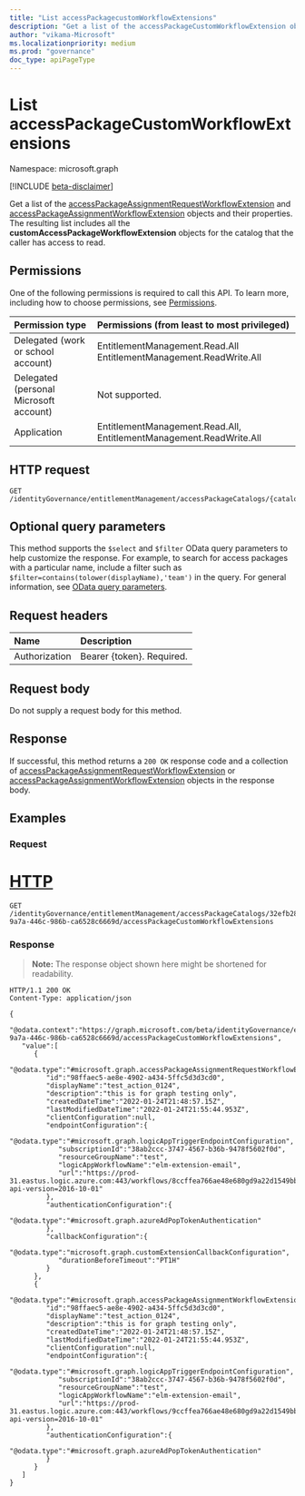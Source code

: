 ```yaml
---
title: "List accessPackagecustomWorkflowExtensions"
description: "Get a list of the accessPackageCustomWorkflowExtension objects and their properties."
author: "vikama-Microsoft"
ms.localizationpriority: medium
ms.prod: "governance"
doc_type: apiPageType
---
```


# List accessPackageCustomWorkflowExtensions
Namespace: microsoft.graph

[!INCLUDE [beta-disclaimer](../../includes/beta-disclaimer.md)]

Get a list of the [accessPackageAssignmentRequestWorkflowExtension](../resources/accessPackageAssignmentRequestWorkflowExtension.md) and [accessPackageAssignmentWorkflowExtension](../resources/accessPackageAssignmentWorkflowExtension.md) objects and their properties. The resulting list includes all the **customAccessPackageWorkflowExtension** objects for the catalog that the caller has access to read.

## Permissions
One of the following permissions is required to call this API. To learn more, including how to choose permissions, see [Permissions](/graph/permissions-reference).

|Permission type|Permissions (from least to most privileged)|
|:---|:---|
|Delegated (work or school account)|EntitlementManagement.Read.All EntitlementManagement.ReadWrite.All |
|Delegated (personal Microsoft account)|Not supported.|
|Application|EntitlementManagement.Read.All, EntitlementManagement.ReadWrite.All|

## HTTP request

<!-- {
  "blockType": "ignored"
}
-->
``` http
GET /identityGovernance/entitlementManagement/accessPackageCatalogs/{catalogId}/accessPackageCustomWorkflowExtensions
```

## Optional query parameters
This method supports the `$select` and `$filter` OData query parameters to help customize the response. For example, to search for access packages with a particular name, include a filter such as `$filter=contains(tolower(displayName),'team')` in the query. For general information, see [OData query parameters](/graph/query-parameters).

## Request headers
|Name|Description|
|:---|:---|
|Authorization|Bearer {token}. Required.|

## Request body
Do not supply a request body for this method.

## Response

If successful, this method returns a `200 OK` response code and a collection of [accessPackageAssignmentRequestWorkflowExtension](../resources/accessPackageAssignmentRequestWorkflowExtension.md) or [accessPackageAssignmentWorkflowExtension](../resources/accessPackageAssignmentWorkflowExtension.md) objects in the response body.

## Examples

### Request

# [HTTP](#tab/http)
<!-- {
  "blockType": "request",
  "name": "list_accesspackagecustomworkflowextension"
}
-->
``` http
GET /identityGovernance/entitlementManagement/accessPackageCatalogs/32efb28c-9a7a-446c-986b-ca6528c6669d/accessPackageCustomWorkflowExtensions
```

### Response
>**Note:** The response object shown here might be shortened for readability.
<!-- {
  "blockType": "response",
  "truncated": true,
  "@odata.type": "Collection(microsoft.graph.customCalloutExtension)"
}
-->
``` http
HTTP/1.1 200 OK
Content-Type: application/json

{
   "@odata.context":"https://graph.microsoft.com/beta/identityGovernance/entitlementManagement/accessPackageCatalogs/32efb28c-9a7a-446c-986b-ca6528c6669d/accessPackageCustomWorkflowExtensions",
   "value":[
      {
         "@odata.type":"#microsoft.graph.accessPackageAssignmentRequestWorkflowExtension",
         "id":"98ffaec5-ae8e-4902-a434-5ffc5d3d3cd0",
         "displayName":"test_action_0124",
         "description":"this is for graph testing only",
         "createdDateTime":"2022-01-24T21:48:57.15Z",
         "lastModifiedDateTime":"2022-01-24T21:55:44.953Z",
         "clientConfiguration":null,
         "endpointConfiguration":{
            "@odata.type":"#microsoft.graph.logicAppTriggerEndpointConfiguration",
            "subscriptionId":"38ab2ccc-3747-4567-b36b-9478f5602f0d",
            "resourceGroupName":"test",
            "logicAppWorkflowName":"elm-extension-email",
            "url":"https://prod-31.eastus.logic.azure.com:443/workflows/8ccffea766ae48e680gd9a22d1549bbc/triggers/manual/paths/invoke?api-version=2016-10-01"
         },
         "authenticationConfiguration":{
            "@odata.type":"#microsoft.graph.azureAdPopTokenAuthentication"
         },
         "callbackConfiguration":{
            "@odata.type":"microsoft.graph.customExtensionCallbackConfiguration",
            "durationBeforeTimeout":"PT1H"
         }
      },
      {
         "@odata.type":"#microsoft.graph.accessPackageAssignmentWorkflowExtension",
         "id":"98ffaec5-ae8e-4902-a434-5ffc5d3d3cd0",
         "displayName":"test_action_0124",
         "description":"this is for graph testing only",
         "createdDateTime":"2022-01-24T21:48:57.15Z",
         "lastModifiedDateTime":"2022-01-24T21:55:44.953Z",
         "clientConfiguration":null,
         "endpointConfiguration":{
            "@odata.type":"#microsoft.graph.logicAppTriggerEndpointConfiguration",
            "subscriptionId":"38ab2ccc-3747-4567-b36b-9478f5602f0d",
            "resourceGroupName":"test",
            "logicAppWorkflowName":"elm-extension-email",
            "url":"https://prod-31.eastus.logic.azure.com:443/workflows/9ccffea766ae48e680gd9a22d1549bbc/triggers/manual/paths/invoke?api-version=2016-10-01"
         },
         "authenticationConfiguration":{
            "@odata.type":"#microsoft.graph.azureAdPopTokenAuthentication"
         }
      }
   ]
}
```
